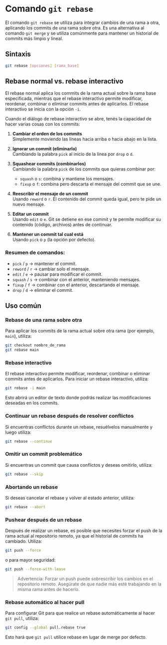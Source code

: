 # Comando `git rebase`

El comando `git rebase` se utiliza para integrar cambios de una rama a otra, aplicando los commits de una rama sobre otra. Es una alternativa al comando `git merge` y se utiliza comúnmente para mantener un historial de commits más limpio y lineal.

## Sintaxis

```bash
git rebase [opciones] [rama_base]
```

## Rebase normal vs. rebase interactivo

El rebase normal aplica los commits de la rama actual sobre la rama base especificada, mientras que el rebase interactivo permite modificar, reordenar, combinar o eliminar commits antes de aplicarlos. El rebase interactivo se inicia con la opción `-i`.


Cuando el diálogo de rebase interactivo se abre, tenés la capacidad de hacer varias cosas con los commits:

1. **Cambiar el orden de los commits**  
   Simplemente moviendo las líneas hacia arriba o hacia abajo en la lista.

2. **Ignorar un commit (eliminarlo)**  
   Cambiando la palabra `pick` al inicio de la línea por `drop` o `d`.

3. **Squashear commits (combinarlos)**  
   Cambiando la palabra `pick` de los commits que quieras combinar por:
   - `squash` o `s`: combina y mantiene los mensajes.  
   - `fixup` o `f`: combina pero descarta el mensaje del commit que se une.

4. **Reescribir el mensaje de un commit**  
   Usando `reword` o `r`. El contenido del commit queda igual, pero te pide un nuevo mensaje.

5. **Editar un commit**  
   Usando `edit` o `e`. Git se detiene en ese commit y te permite modificar su contenido (código, archivos) antes de continuar.

6. **Mantener un commit tal cual está**  
   Usando `pick` o `p` (la opción por defecto).


### Resumen de comandos:
- `pick` / `p` → mantener el commit.  
- `reword` / `r` → cambiar solo el mensaje.  
- `edit` / `e` → pausar para modificar el commit.  
- `squash` / `s` → combinar con el anterior, manteniendo mensajes.  
- `fixup` / `f` → combinar con el anterior, descartando el mensaje.  
- `drop` / `d` → eliminar el commit.


## Uso común

### Rebase de una rama sobre otra

Para aplicar los commits de la rama actual sobre otra rama (por ejemplo, `main`), utiliza:

```bash
git checkout nombre_de_rama
git rebase main
```

### Rebase interactivo

El rebase interactivo permite modificar, reordenar, combinar o eliminar commits antes de aplicarlos. Para iniciar un rebase interactivo, utiliza:

```bash
git rebase -i main
```

Esto abrirá un editor de texto donde podrás realizar las modificaciones deseadas en los commits.

### Continuar un rebase después de resolver conflictos

Si encuentras conflictos durante un rebase, resuélvelos manualmente y luego utiliza:

```bash
git rebase --continue
```

### Omitir un commit problemático

Si encuentras un commit que causa conflictos y deseas omitirlo, utiliza:

```bash
git rebase --skip
```

### Abortando un rebase

Si deseas cancelar el rebase y volver al estado anterior, utiliza:

```bash
git rebase --abort
```

### Pushear después de un rebase

Después de realizar un rebase, es posible que necesites forzar el push de la rama actual al repositorio remoto, ya que el historial de commits ha cambiado. Utiliza:

```bash
git push --force
```

o para mayor seguridad:

```bash
git push --force-with-lease
```

> Advertencia: Forzar un push puede sobrescribir los cambios en el repositorio remoto. Asegúrate de que nadie más esté trabajando en la misma rama antes de hacerlo.


### Rebase automático al hacer pull

Para configurar Git para que realice un rebase automáticamente al hacer `git pull`, utiliza:

```bash
git config --global pull.rebase true
```

Esto hará que `git pull` utilice rebase en lugar de merge por defecto. 